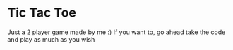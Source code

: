 # Tic Tac Toe
 Just a 2 player game made by me :)
If you want to, go ahead take the code and play as much as you wish
